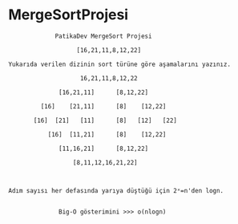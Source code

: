 # MergeSortProjesi

                 PatikaDev MergeSort Projesi

                       [16,21,11,8,12,22] 

    Yukarıda verilen dizinin sort türüne göre aşamalarını yazınız.
                   
                        16,21,11,8,12,22
                    
                  [16,21,11]      [8,12,22]       
              
             [16]    [21,11]      [8]    [12,22] 
              
           [16]  [21]   [11]      [8]   [12]   [22]
              
               [16]  [11,21]      [8]    [12,22] 
                  
                  [11,16,21]      [8,12,22]
                    
                      [8,11,12,16,21,22]

    
                
    Adım sayısı her defasında yarıya düştüğü için 2ˣ=n'den logn.
              

                  Big-O gösterimini >>> o(nlogn)
